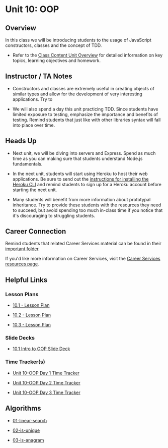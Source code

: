 # Unit 10: OOP

## Overview

In this class we will be introducing students to the usage of JavaScript constructors, classes and the concept of TDD.

  * Refer to the [Class Content Unit Overview](../../../01-Class-Content/10-OOP/README.md) for detailed information on key topics, learning objectives and homework.

## Instructor / TA Notes

* Constructors and classes are extremely useful in creating objects of similar types and allow for the development of very interesting applications. Try to 

* We will also spend a day this unit practicing TDD. Since students have limited exposure to testing, emphasize the importance and benefits of testing. Remind students that just like with other libraries syntax will fall into place over time.

## Heads Up

* Next unit, we will be diving into servers and Express. Spend as much time as you can making sure that students understand Node.js fundamentals. 

* In the next unit, students will start using Heroku to host their web applications. Be sure to send out the [instructions for installing the Heroku CLI](../../../01-Class-Content/10-OOP/04-Important/heroku-install.md) and remind students to sign up for a Heroku account before starting the next unit. 

* Many students will benefit from more information about prototypal inheritance. Try to provide these students with the resources they need to succeed, but avoid spending too much in-class time if you notice that it's discouraging to struggling students.

## Career Connection
Remind students that related Career Services material can be found in their [important folder](../../../01-Class-Content/10-OOP/04-Important/CAREER-CONNECTION.md).

If you'd like more information on Career Services, visit the [Career Services resources page](http://bit.ly/CodingCS).

## Helpful Links

### Lesson Plans

  * [10.1 - Lesson Plan](01-Day_Intro-OOP/10.1-LESSON-PLAN.md)

  * [10.2 - Lesson Plan](02-Test_Driven_Development/10.2-LESSON-PLAN.md)

  * [10.3 - Lesson Plan](03-Day_ES6-Classes/10.3-LESSON-PLAN.md)

### Slide Decks

  * [10.1 Intro to OOP Slide Deck](https://docs.google.com/presentation/d/1k9lO6jSIGGYNRDKULu6O1glKQzyvaPTIkRSRnIWbbqg/edit?usp=sharing)

### Time Tracker(s)

  * [Unit 10-OOP Day 1 Time Tracker](https://docs.google.com/spreadsheets/d/1CNxSteNsyZNA2sdBtMe_skC5Ilaew-KHB8K4F8XysV0/edit?usp=sharing)

  * [Unit 10-OOP Day 2 Time Tracker](https://docs.google.com/spreadsheets/d/1JjwCYWyW_cclj4VaWPol4IVudyp4jNGR057ugv_0znQ/edit?usp=sharing)

  * [Unit 10-OOP Day 3 Time Tracker](https://docs.google.com/spreadsheets/d/1YYa3rL0qrOfCHIho7RVov6xCN6p84Xl5Aos9TS8WRCE/edit?usp=sharing)

## Algorithms

  * [01-linear-search](../../../01-Class-Content/10-OOP/03-Algorithms/01-linear-search)

  * [02-is-unique](../../../01-Class-Content/10-OOP/03-Algorithms/02-is-unique)

  * [03-is-anagram](../../../01-Class-Content/10-OOP/03-Algorithms/03-is-anagram)

